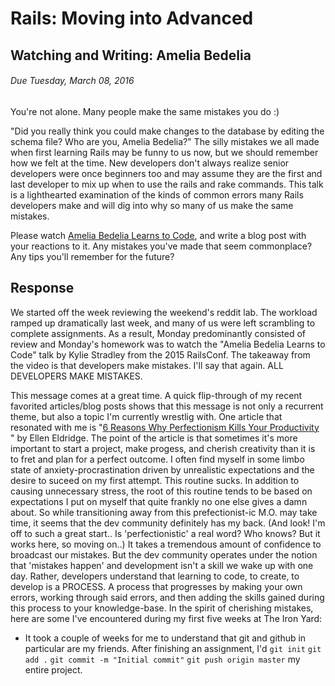 # Rails: Moving into Advanced
## Watching and Writing: Amelia Bedelia
###### Due Tuesday, March 08, 2016
You're not alone. Many people make the same mistakes you do :)

"Did you really think you could make changes to the database by editing the schema file? Who are you, Amelia Bedelia?" The silly mistakes we all made when first learning Rails may be funny to us now, but we should remember how we felt at the time. New developers don't always realize senior developers were once beginners too and may assume they are the first and last developer to mix up when to use the rails and rake commands. This talk is a lighthearted examination of the kinds of common errors many Rails developers make and will dig into why so many of us make the same mistakes.

Please watch [Amelia Bedelia Learns to Code](http://confreaks.tv/videos/railsconf2015-amelia-bedelia-learns-to-code), and write a blog post with your reactions to it. Any mistakes you've made that seem commonplace? Any tips you'll remember for the future?

## Response
We started off the week reviewing the weekend's reddit lab. The workload ramped up dramatically last week, and many of us were left scrambling to complete assignments. As a result, Monday predominantly consisted of review and Monday's homework was to watch the "Amelia Bedelia Learns to Code" talk by Kylie Stradley from the 2015 RailsConf.  The takeaway from the video is that developers make mistakes. I'll say that again. ALL DEVELOPERS MAKE MISTAKES.

This message comes at a great time. A quick flip-through of my recent favorited articles/blog posts shows that this message is not only a recurrent theme, but also a topic I'm currently wrestlig with. One article that resonated with me is "[6 Reasons Why Perfectionism Kills Your Productivity
](http://www.lifehack.org/articles/productivity/6-reasons-why-perfectionism-kills-your-productivity.html)" by Ellen Eldridge. The point of the article is that sometimes it's more important to start a project, make progess, and cherish creativity than it is to fret and plan for a perfect outcome. 
I often find myself in some limbo state of anxiety-procrastination driven by unrealistic expectations and the desire to suceed on my first attempt. This routine sucks. In addition to causing unnecessary stress, the root of this routine tends to be based on expectations I put on myself that quite frankly no one else gives a damn about. So while transitioning away from this prefectionist-ic M.O. may take time, it seems that the dev community definitely has my back. (And look! I'm off to such a great start.. Is 'perfectionistic' a real word? Who knows? But it works here, so moving on..)
It takes a tremendous amount of confidence to broadcast our mistakes. But the dev community operates under the notion that 'mistakes happen' and development isn't a skill we wake up with one day. Rather, developers understand that learning to code, to create, to develop is a PROCESS. A process that progresses by making your own errors, working through said errors, and then adding the skills gained during this process to your knowledge-base. 
In the spirit of cherishing mistakes, here are some I've encountered during my first five weeks at The Iron Yard:
* It took a couple of weeks for me to understand that git and github in particular are my friends. After finishing an assignment, I'd `git init` `git add .` `git commit -m "Initial commit"` `git push origin master` my entire project. 
